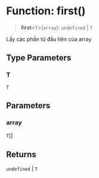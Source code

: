 # Function: first()

> **first**\<`T`\>(`array`): `undefined` \| `T`

Lấy các phần tử đầu tiên của array

## Type Parameters

### T

`T`

## Parameters

### array

`T`[]

## Returns

`undefined` \| `T`
